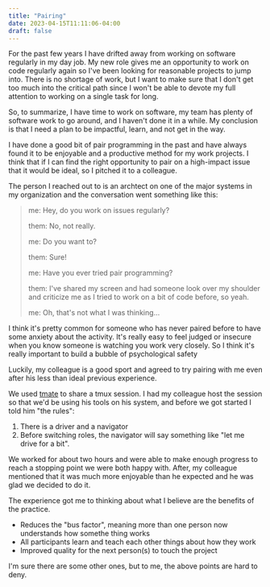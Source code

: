 ```yaml
---
title: "Pairing"
date: 2023-04-15T11:11:06-04:00
draft: false
---
```


For the past few years I have drifted away from working on software regularly
in my day job.  My new role gives me an opportunity to work on code regularly
again so I've been looking for reasonable projects to jump into.  There is no
shortage of work, but I want to make sure that I don't get too much into the
critical path since I won't be able to devote my full attention to working on a
single task for long.

So, to summarize, I have time to work on software, my team has plenty of
software work to go around, and I haven't done it in a while.  My conclusion is
that I need a plan to be impactful, learn, and not get in the way.

I have done a good bit of pair programming in the past and have always found it
to be enjoyable and a productive method for my work projects. I think that if I
can find the right opportunity to pair on a high-impact issue that it would be
ideal, so I pitched it to a colleague. 

The person I reached out to is an archtect on one of the major systems in my
organization and the conversation went something like this:

> me: Hey, do you work on issues regularly?
>
> them: No, not really.
>
> me: Do you want to?
>
> them: Sure!
>
> me: Have you ever tried pair programming?
>
> them: I've shared my screen and had someone look over my shoulder and
>       criticize me as I tried to work on a bit of code before, so yeah.
>
> me: Oh, that's not what I was thinking...

I think it's pretty common for someone who has never paired before to have some
anxiety about the activity.  It's really easy to feel judged or insecure when
you know someone is watching you work very closely.  So I think it's really
important to build a bubble of psychological safety

Luckily, my colleague is a good sport and agreed to try pairing with me even
after his less than ideal previous experience.

We used [tmate](https://tmate.io/) to share a tmux session.  I had my colleague
host the session so that we'd be using his tools on his system, and before we
got started I told him "the rules":

1. There is a driver and a navigator
2. Before switching roles, the navigator will say something like "let me drive for a bit".

We worked for about two hours and were able to make enough progress to reach a
stopping point we were both happy with.  After, my colleague mentioned that it
was much more enjoyable than he expected and he was glad we decided to do it.

The experience got me to thinking about what I believe are the benefits of the practice.

- Reduces the "bus factor", meaning more than one person now understands how somethe thing works
- All participants learn and teach each other things about how they work
- Improved quality for the next person(s) to touch the project

I'm sure there are some other ones, but to me, the above points are hard to deny.
